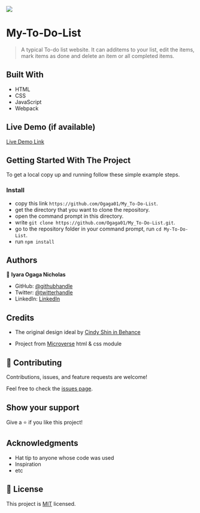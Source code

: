 ![](https://img.shields.io/badge/Microverse-blueviolet)

# My-To-Do-List

> A typical To-do list website. It can additems to your list, edit the items, mark items as done and delete an item or all completed items.


## Built With

- HTML
- CSS
- JavaScript
- Webpack


## Live Demo (if available)

[Live Demo Link](https://ogaga01.github.io/My_To-Do-List/)


## Getting Started With The Project

To get a local copy up and running follow these simple example steps.
### Install
- copy this link `https://github.com/Ogaga01/My_To-Do-List`.
- get the directory that you want to clone the repository.
- open the command prompt in this directory.
- write `git clone https://github.com/Ogaga01/My_To-Do-List.git`.
- go to the repository folder in your command prompt, run `cd My-To-Do-List`.
- run `npm install`



## Authors

👤 **Iyara Ogaga Nicholas**

- GitHub: [@githubhandle](https://github.com/Ogaga01)
- Twitter: [@twitterhandle](https://twitter.com/i_ogaga_n)
- LinkedIn: [LinkedIn](https://www.linkedin.com/in/ogaga-iyara-0339b0105/)



## Credits

- The original design ideal by [Cindy Shin in Behance](https://www.behance.net/adagio07)

- Project from [Microverse](https://bit.ly/MicroverseTN) html & css module



## 🤝 Contributing

Contributions, issues, and feature requests are welcome!

Feel free to check the [issues page](../../issues/).

## Show your support

Give a ⭐️ if you like this project!

## Acknowledgments

- Hat tip to anyone whose code was used
- Inspiration
- etc

## 📝 License

This project is [MIT](./MIT.md) licensed.

